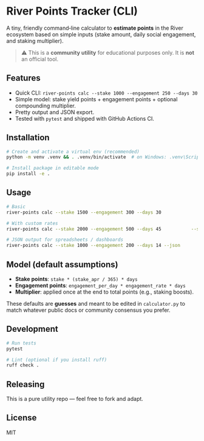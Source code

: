 # River Points Tracker (CLI)

A tiny, friendly command‑line calculator to **estimate points** in the River ecosystem
based on simple inputs (stake amount, daily social engagement, and staking multiplier).

> ⚠️ This is a **community utility** for educational purposes only. It is **not** an official tool.

## Features
- Quick CLI: `river-points calc --stake 1000 --engagement 250 --days 30`
- Simple model: stake yield points + engagement points + optional compounding multiplier.
- Pretty output and JSON export.
- Tested with `pytest` and shipped with GitHub Actions CI.

## Installation
```bash
# Create and activate a virtual env (recommended)
python -m venv .venv && . .venv/bin/activate  # on Windows: .venv\Scripts\activate

# Install package in editable mode
pip install -e .
```

## Usage
```bash
# Basic
river-points calc --stake 1500 --engagement 300 --days 30

# With custom rates
river-points calc --stake 2000 --engagement 500 --days 45           --stake-apr 0.10 --engagement-rate 0.5 --multiplier 1.2

# JSON output for spreadsheets / dashboards
river-points calc --stake 1000 --engagement 200 --days 14 --json
```

## Model (default assumptions)
- **Stake points**: `stake * (stake_apr / 365) * days`
- **Engagement points**: `engagement_per_day * engagement_rate * days`
- **Multiplier**: applied once at the end to total points (e.g., staking boosts).

These defaults are **guesses** and meant to be edited in `calculator.py` to match
whatever public docs or community consensus you prefer.

## Development
```bash
# Run tests
pytest

# Lint (optional if you install ruff)
ruff check .
```

## Releasing
This is a pure utility repo — feel free to fork and adapt.

## License
MIT
